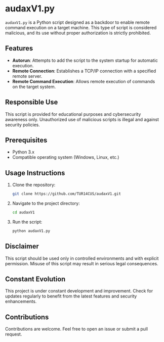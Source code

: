 # audaxV1.py

`audaxV1.py` is a Python script designed as a backdoor to enable remote command execution on a target machine. This type of script is considered malicious, and its use without proper authorization is strictly prohibited.

## Features

- **Autorun**: Attempts to add the script to the system startup for automatic execution.
- **Remote Connection**: Establishes a TCP/IP connection with a specified remote server.
- **Remote Command Execution**: Allows remote execution of commands on the target system.

## Responsible Use

This script is provided for educational purposes and cybersecurity awareness only. Unauthorized use of malicious scripts is illegal and against security policies.

## Prerequisites

- Python 3.x
- Compatible operating system (Windows, Linux, etc.)

## Usage Instructions

1. Clone the repository:

   ```bash
   git clone https://github.com/TUR14CUS/audaxV1.git
   ```

2. Navigate to the project directory:

   ```bash
   cd audaxV1
   ```

3. Run the script:

   ```bash
   python audaxV1.py
   ```

## Disclaimer

This script should be used only in controlled environments and with explicit permission. Misuse of this script may result in serious legal consequences.

## Constant Evolution

This project is under constant development and improvement. Check for updates regularly to benefit from the latest features and security enhancements.

## Contributions

Contributions are welcome. Feel free to open an issue or submit a pull request.
